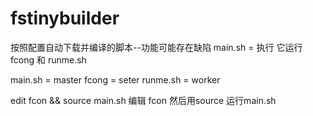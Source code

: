 # fstinybuilder
按照配置自动下载并编译的脚本--功能可能存在缺陷
main.sh = 执行 它运行fcong 和 runme.sh

main.sh = master
fcong = seter
runme.sh = worker


edit fcon && source main.sh
编辑 fcon 然后用source 运行main.sh 
